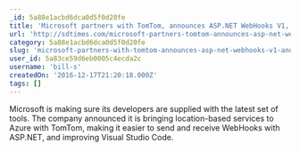 ```yaml
---
_id: 5a88e1acbd6dca0d5f0d20fe
title: 'Microsoft partners with TomTom, announces ASP.NET WebHooks V1, and updates Visual Studio Code'
url: 'http://sdtimes.com/microsoft-partners-tomtom-announces-asp-net-webhooks-v1-updates-visual-studio-code/'
category: 5a88e1acbd6dca0d5f0d20fe
slug: 'microsoft-partners-with-tomtom-announces-asp-net-webhooks-v1-and-updates-visual-studio-code'
user_id: 5a83ce59d6eb0005c4ecda2c
username: 'bill-s'
createdOn: '2016-12-17T21:20:18.000Z'
tags: []
---
```


Microsoft is making sure its developers are supplied with the latest set of tools. The company announced it is bringing location-based services to Azure with TomTom, making it easier to send and receive WebHooks with ASP.NET, and improving Visual Studio Code.
